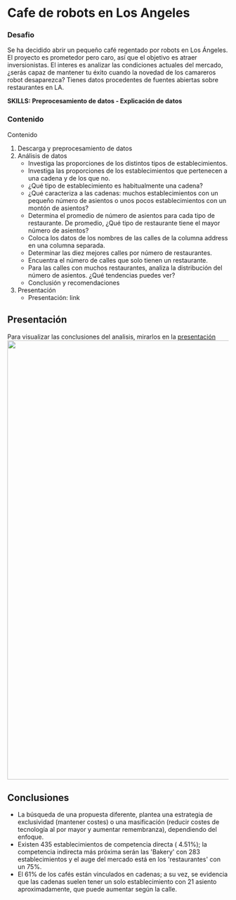 # Cafe de robots en Los Angeles 
### Desafio
Se ha decidido abrir un pequeño café regentado por robots en Los Ángeles. El proyecto es prometedor pero caro, así que el objetivo es atraer inversionistas. El interes es analizar las condiciones actuales del mercado, ¿serás capaz de mantener tu éxito cuando la novedad de los camareros robot desaparezca?
Tienes datos procedentes de fuentes abiertas sobre restaurantes en LA.

**SKILLS: Preprocesamiento de datos - Explicación de datos**

### Contenido
Contenido
1. Descarga y preprocesamiento de datos
2. Análisis de datos
	- Investiga las proporciones de los distintos tipos de establecimientos.
	- Investiga las proporciones de los establecimientos que pertenecen a una cadena y de los que no.
	- ¿Qué tipo de establecimiento es habitualmente una cadena?
	- ¿Qué caracteriza a las cadenas: muchos establecimientos con un pequeño número de asientos o unos pocos establecimientos con un montón de asientos?
	- Determina el promedio de número de asientos para cada tipo de restaurante. De promedio, ¿Qué tipo de restaurante tiene el mayor número de asientos?
	- Coloca los datos de los nombres de las calles de la columna address en una columna separada.
	- Determinar las diez mejores calles por número de restaurantes.
	- Encuentra el número de calles que solo tienen un restaurante.
	- Para las calles con muchos restaurantes, analiza la distribución del número de asientos. ¿Qué tendencias puedes ver?
	- Conclusión y recomendaciones
3. Presentación
	- Presentación: link

## Presentación
Para visualizar las conclusiones del analisis, mirarlos en la [presentación](https://github.com/alll1997/portafolio/blob/main/Cafe%20de%20robot%20LA/image_presentación.png)
<img src="https://github.com/alll1997/portafolio/blob/main/Cafe%20de%20robot%20LA/image_presentación.png" width=1000/>

## Conclusiones
- La búsqueda de una propuesta diferente, plantea una estrategia de exclusividad (mantener costes) o una masificación (reducir costes de tecnología al por mayor y aumentar remembranza), dependiendo del enfoque.
- Existen 435 establecimientos de competencia directa ( 4.51%); la competencia indirecta más próxima serán las 'Bakery' con 283 establecimientos y el auge del mercado está en los 'restaurantes' con un 75%.
- El 61% de los cafés están vinculados en cadenas; a su vez, se evidencia que las cadenas suelen tener un solo establecimiento con 21 asiento aproximadamente, que puede aumentar según la calle.


